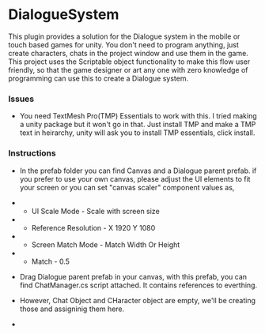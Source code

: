 # DialogueSystem
This plugin provides a solution for the Dialogue system in the mobile or touch based games for unity. You don't need to program anything, just create characters, chats in the project window and use them in the game. This project uses the Scriptable object functionality to make this flow user friendly, so that the game designer or art any one with zero knowledge of programming can use this to create a Dialogue system.

### Issues
- You need TextMesh Pro(TMP) Essentials to work with this. I tried making a unity package but it won't go in that. Just install TMP and make a TMP text in heirarchy, unity will ask you to install TMP essentials, click install.

### Instructions
- In the prefab folder you can find Canvas and a Dialogue parent prefab. if you prefer to use your own canvas, please adjust the UI elements to fit your screen or you can set "canvas scaler" component values as, 
- - UI Scale Mode - Scale with screen size
- - Reference Resolution - X 1920 Y 1080
- - Screen Match Mode - Match Width Or Height
- - Match - 0.5

- Drag Dialogue parent prefab in your canvas, with this prefab, you can find ChatManager.cs script attached. It contains references to everthing.
- However, Chat Object and CHaracter object are empty, we'll be creating those and assigninig them here.
- 
